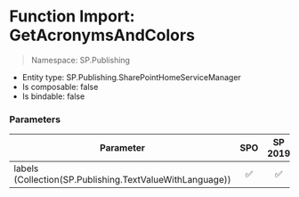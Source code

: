 # Function Import: GetAcronymsAndColors

> Namespace: SP.Publishing

- Entity type: SP.Publishing.SharePointHomeServiceManager
- Is composable: false
- Is bindable: false

### Parameters

Parameter | SPO | SP 2019 | SP 2016 | SP 2013
----------|:---:|:-------:|:-------:|:-------:
labels (Collection(SP.Publishing.TextValueWithLanguage)) | ✅ | ✅ | ❌ | ❌